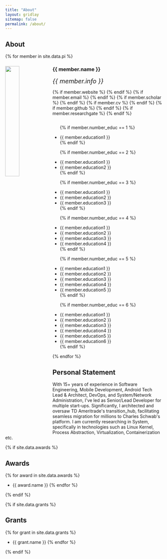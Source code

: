 ```yaml
---
title: "About"
layout: gridlay
sitemap: false
permalink: /about/
---
```


## About 


{% for member in site.data.pi %}

<div class="row">
  <img src="{{ site.url }}{{ site.baseurl }}/images/teampic/{{ member.photo }}" class="img-responsive" width="30%" style="float: left" />
  <h3>{{ member.name }}</h3>
  <i style="font-size:20px">{{ member.info }}</i><br>

  {% if member.website %}<a href="{{ member.website }}" target="_blank"><i class="fa fa-home fa-3x"></i></a> {% endif %}
  {% if member.email %}<a href="mailto:{{ member.email }}" target="_blank"><i class="fa fa-envelope-square fa-3x"></i></a> {% endif %}
  {% if member.scholar %} <a href="{{ member.scholar }}" target="_blank"><i class="ai ai-google-scholar-square ai-3x"></i></a> {% endif %}
  {% if member.cv %} <a href="{{ member.cv }}" target="_blank"><i class="ai ai-cv-square ai-3x"></i></a> {% endif %}
  {% if member.github %} <a href="{{ member.github }}" target="_blank"><i class="fa fa-github-square fa-3x"></i></a> {% endif %}
  {% if member.researchgate %} <a href="{{ member.researchgate }}" target="_blank"><i class="ai ai-researchgate-square ai-3x"></i></a> {% endif %}
  <ul style="overflow: hidden">

  {% if member.number_educ == 1 %}
  <li> {{ member.education1 }} </li>
  {% endif %}

  {% if member.number_educ == 2 %}
  <li> {{ member.education1 }} </li>
  <li> {{ member.education2 }} </li>
  {% endif %}

  {% if member.number_educ == 3 %}
  <li> {{ member.education1 }} </li>
  <li> {{ member.education2 }} </li>
  <li> {{ member.education3 }} </li>
  {% endif %}

  {% if member.number_educ == 4 %}
  <li> {{ member.education1 }} </li>
  <li> {{ member.education2 }} </li>
  <li> {{ member.education3 }} </li>
  <li> {{ member.education4 }} </li>
  {% endif %}

  {% if member.number_educ == 5 %}
  <li> {{ member.education1 }} </li>
  <li> {{ member.education2 }} </li>
  <li> {{ member.education3 }} </li>
  <li> {{ member.education4 }} </li>
  <li> {{ member.education5 }} </li>
  {% endif %}

  {% if member.number_educ == 6 %}
  <li> {{ member.education1 }} </li>
  <li> {{ member.education2 }} </li>
  <li> {{ member.education3 }} </li>
  <li> {{ member.education4 }} </li>
  <li> {{ member.education5 }} </li>
  <li> {{ member.education6 }} </li>
  {% endif %}

  </ul>
</div>

{% endfor %}

## Personal Statement

With 15+ years of experience in Software Engineering, Mobile Development, Android Tech Lead & Architect, DevOps, and System/Network Administration, 
I've led as Senior/Lead Developer for multiple start-ups. Significantly, I architected and oversaw TD Ameritrade's transition_hub, facilitating seamless migration for millions to Charles Schwab's platform.
I am currently researching in System, specifically in technologies such as Linux Kernel, Process Abstraction, Virtualization, Containerization etc.

{% if site.data.awards %}
## Awards

{% for award in site.data.awards %}
* {{ award.name }}
{% endfor %}

{% endif %}

{% if site.data.grants %}
## Grants

{% for grant in site.data.grants %}
* {{ grant.name }}
{% endfor %}

{% endif %}

[//]: # (## Collaborators)

[//]: # ()
[//]: # (* <a href="http://acoustics.ae.illinois.edu/" target="_blank">Professor Daniel Bodony &#40;Aerospace, University of Illinois&#41;</a>)

[//]: # (* <a href="http://colonius.caltech.edu/" target="_blank">Professor Tim Colonius &#40;Computational Flow Physics, Caltech&#41;</a>)

[//]: # (* <a href="http://ewoldt.mechanical.illinois.edu/" target="_blank">Professor Randy Ewoldt &#40;MechSE, University of Illinois&#41;</a>)

[//]: # (* <a href="https://www.cbe.iastate.edu/the-department/facultystaff/profile/rofox/" target="_blank">Professor Rodney Fox &#40;Iowa State University&#41;</a>)

[//]: # (* <a href="http://jbfreund.mechse.illinois.edu/" target="_blank">Professor Jonathan Freund &#40;MechSE + Aero, UIUC&#41;</a>)

[//]: # (* <a href="http://www.gueniat.fr/" target="_blank">Dr. Florimond Guéniat &#40;Birmingham City University, UK&#41;</a>)

[//]: # (* <a href="https://sites.google.com/view/kazukimaeda/home" target="_blank">Dr. Kazuki Maeda &#40;Center for Turbulence Research, Stanford&#41;</a>)

[//]: # (* <a href="http://lukeo.cs.illinois.edu/" target="_blank">Professor Luke Olson &#40;Computer Science and CSE, University of Illinois&#41;</a>)

[//]: # (* <a href="https://viterbi.usc.edu/directory/faculty/Pantano-Rubino/Carlos" target="_blank">Professor Carlos Pantano &#40;University of Southern California&#41;</a>)

[//]: # (* <a href="http://www.its.caltech.edu/~mrdz/index.html" target="_blank">Dr. Mauro Rodriguez &#40;MechE, Caltech&#41;</a>)

[//]: # (* <a href="http://sandlab.mit.edu/" target="_blank">Professor Themis Sapsis &#40;Sand Lab, MIT&#41;</a>)

[//]: # (* <a href="https://kevinschmidmayer.github.io/overview/" target="_blank">Dr. Kevin Schmidmayer &#40;Sopra Steria, France&#41;</a>)

